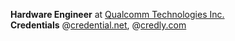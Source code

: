 **Hardware Engineer** at [Qualcomm Technologies Inc.](https://www.qualcomm.com/snapdragon)  
**Credentials** @[credential.net](https://www.credential.net/profile/shashankvm133/wallet), @[credly.com](https://www.credly.com/users/shashank-v-m)  




